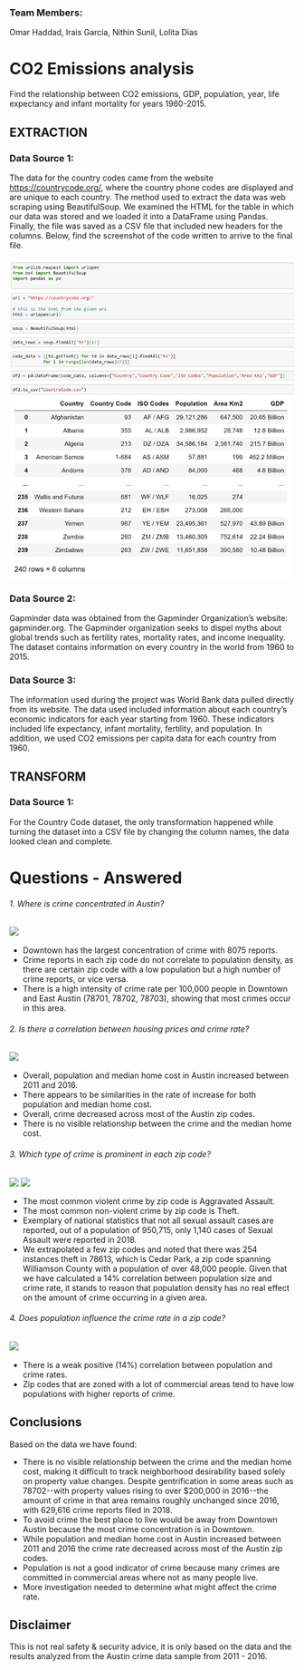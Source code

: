 ### Team Members: 

Omar Haddad, Irais Garcia, Nithin Sunil, Lolita Dias

# CO2 Emissions analysis 
Find the relationship between CO2 emissions, GDP, population, year, life expectancy and infant mortality for years
1960-2015.

## EXTRACTION


### Data Source 1: 
The data for the country codes came from the website https://countrycode.org/, where the country phone codes are displayed and are unique to each country. The method used to extract the data was web scraping using BeautifulSoup. We examined the HTML for the table in which our data was stored and we loaded it into a DataFrame using Pandas. Finally, the file was saved as a CSV file that included new headers for the columns.
Below, find the screenshot of the code written to arrive to the final file.

<img src= "Images/Picture1.png">
<img src= "Images/Picture2.png">


### Data Source 2:
Gapminder data was obtained from the Gapminder Organization’s website: gapminder.org. The Gapminder organization seeks to dispel myths about global trends such as fertility rates, mortality rates, and income inequality. The dataset contains information on every country in the world from 1960 to 2015.

### Data Source 3: 
The information used during the project was World Bank data pulled directly from its website. The data used included information about each country’s economic indicators for each year starting from 1960. These indicators included life expectancy, infant mortality, fertility, and population. In addition, we used CO2 emissions per capita data for each country from 1960.

## TRANSFORM

### Data Source 1: 
For the Country Code dataset, the only transformation happened while turning the dataset into a CSV file by changing the column names, the data looked clean and complete.




# Questions - Answered

###### 1. Where is crime concentrated in Austin? 

<img src="/ashley_patterson/crime_heatmap.png">

* Downtown has the largest concentration of crime with 8075 reports.
* Crime reports in each zip code do not correlate to population density, as there are certain zip code with a low population but a high number of crime reports, or vice versa.
* There is a high intensity of crime rate per 100,000 people in Downtown and East Austin (78701, 78702, 78703), showing that most crimes occur in this area.

###### 2. Is there a correlation between housing prices and crime rate? 

<img src="/ashley_patterson/popcrimecostpercentchangeBAR.png">

* Overall, population and median home cost in Austin increased between 2011 and 2016.
* There appears to be similarities in the rate of increase for both population and median home cost.
* Overall, crime decreased across most of the Austin zip codes.
* There is no visible relationship between the crime and the median home cost.

###### 3. Which type of crime is prominent in each zip code? 

<img src="/ashley_patterson/nonviolent_crimes.png">
<img src="/ashley_patterson/violent_crimes.png">

* The most common violent crime by zip code is Aggravated Assault.
* The most common non-violent crime by zip code is Theft.
* Exemplary of national statistics that not all sexual assault cases are reported, out of a population of 950,715, only 1,140 cases of Sexual Assault were reported in 2018.
* We extrapolated a few zip codes and noted that there was 254 instances theft in 78613, which is Cedar Park, a zip code spanning Williamson County with a population of over 48,000 people. Given that we have calculated a 14% correlation between population size and crime rate, it stands to reason that population density has no real effect on the amount of crime occurring in a given area. 

###### 4. Does population influence the crime rate in a zip code?

<img src="/robert_mcalmon/crime_rate_and_population.png">

* There is a weak positive (14%) correlation between population and crime rates. 
* Zip codes that are zoned with a lot of commercial areas tend to have low populations with higher reports of crime. 

## Conclusions

Based on the data we have found: 
* There is no visible relationship between the crime and the median home cost, making it difficult to track neighborhood desirability based solely on property value changes. Despite gentrification in some areas such as  78702--with property values rising to over $200,000 in 2016--the amount of crime in that area remains roughly unchanged since 2016, with 629,616 crime reports filed in 2018.
* To avoid crime the best place to live would be away from Downtown Austin because the most crime concentration is in Downtown.
* While population and median home cost in Austin increased between 2011 and 2016 the crime rate decreased across most of the Austin zip codes.
* Population is not a good indicator of crime because many crimes are committed in commercial areas where not as many people live. 
* More investigation needed to determine what might affect the crime rate.

## Disclaimer 
This is not real safety & security advice, it is only based on the data and the results analyzed from the Austin crime data sample from 2011 - 2016.
